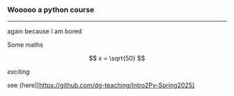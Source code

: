 ### Wooooo a python course

---

again because I am bored

Some maths

$$
x = \sqrt{50}
$$

_exciting_

see {here][https://github.com/dg-teaching/Intro2Py-Spring2025]